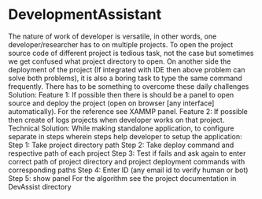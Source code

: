# DevelopmentAssistant

The nature of work of developer is versatile, in other words, one developer/researcher has to on multiple projects. To open the project source code of different project is tedious task, not the case but sometimes we get confused what project directory to open. On another side the deployment of the project (If integrated with IDE then above problem can solve both problems), it is also a boring task to type the same command frequently. 
There has to be something to overcome these daily challenges
Solution:
Feature 1:
If possible then there is should be a panel to open source and deploy the project (open on browser [any interface] automatically). For the reference see XAMMP panel.
Feature 2: 
If possible then create of logs projects when developer works on that project.
Technical Solution:
While making standalone application, to configure separate in steps wherein steps help developer to setup the application:
Step 1: Take project directory path
Step 2: Take deploy command and respective path of each project
Step 3: Test if fails and ask again to enter correct path of project directory and project deployment commands with corresponding paths
Step 4: Enter ID (any email id to verify human or bot)
Step 5: show panel
For the algorithm see the project documentation in DevAssist directory

